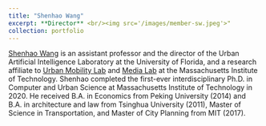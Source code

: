```yaml
---
title: "Shenhao Wang"
excerpt: **Director** <br/><img src='/images/member-sw.jpeg'>"
collection: portfolio
---
```


[Shenhao Wang](https://dcp.ufl.edu/urp/people_wang_s/) is an assistant professor and the director of the Urban Artificial Intelligence Laboratory at the University of Florida, and a research affiliate to [Urban Mobility Lab](https://mobility.mit.edu/people/shenhao-wang-0) and [Media Lab](https://www.media.mit.edu/people/shenhao/overview/) at the Massachusetts Institute of Technology. Shenhao completed the first-ever interdisciplinary Ph.D. in Computer and Urban Science at Massachusetts Institute of Technology in 2020. He received B.A. in Economics from Peking University (2014) and B.A. in architecture and law from Tsinghua University (2011), Master of Science in Transportation, and Master of City Planning from MIT (2017).

